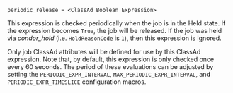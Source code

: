     periodic_release = <ClassAd Boolean Expression>

This expression is checked periodically when the job is in the Held
state. If the expression becomes `True`, the job will be released. If
the job was held via *condor_hold* (i.e. `HoldReasonCode` is `1`), then
this expression is ignored.

Only job ClassAd attributes will be defined for use by this ClassAd
expression. Note that, by default, this expression is only checked once
every 60 seconds. The period of these evaluations can be adjusted by
setting the `PERIODIC_EXPR_INTERVAL`, `MAX_PERIODIC_EXPR_INTERVAL`, and
`PERIODIC_EXPR_TIMESLICE` configuration macros.
